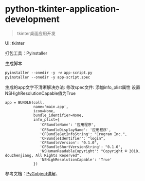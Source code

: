 # python-tkinter-application-development

> tkinter桌面应用开发




UI: tkinter

打包工具：Pyinstaller


生成脚本

```py
pyinstaller --onedir -y -w app-script.py
pyinstaller --onedir -y app-script.spec
```

生成的app文字不清晰解决办法:
修改spec文件: 添加info_plist属性
设置NSHighResolutionCapable值为True

```
app = BUNDLE(coll,
             name='main.app',
             icon=None,
             bundle_identifier=None,
             info_plist={
                'CFBundleName': '应用程序',
                'CFBundleDisplayName': '应用程序',
                'CFBundleGetInfoString': "Crogram Inc.",
                'CFBundleIdentifier': "login",
                'CFBundleVersion': "0.1.0",
                'CFBundleShortVersionString': "0.1.0",
                'NSHumanReadableCopyright': "Copyright © 2018, douzhenjiang, All Rights Reserved",
                'NSHighResolutionCapable': 'True'
             })
```

参考文档：[PyGobject详解](https://blog.csdn.net/column/details/pygobject.html)、

